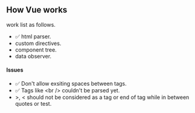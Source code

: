 ## How Vue works

work list as follows.

- ✅ html parser.
- custom directives.
- component tree.
- data observer.

#### Issues
- ✅ Don't allow exsiting spaces between tags.
- ✅ Tags like \<br /> couldn't be parsed yet.
- \>, < should not be considered as a tag or end of tag while in between quotes or test.
